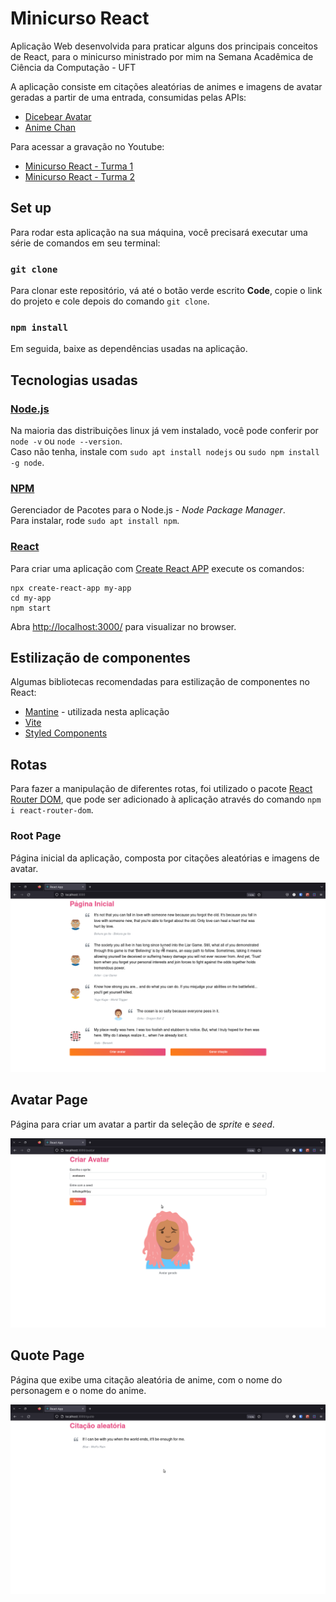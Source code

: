 # Minicurso React

Aplicação Web desenvolvida para praticar alguns dos principais conceitos de React, para o minicurso ministrado por mim na Semana Acadêmica de Ciência da Computação - UFT

A aplicação consiste em citações aleatórias de animes e imagens de avatar geradas a partir de uma entrada, consumidas pelas APIs:
- [Dicebear Avatar](https://github.com/public-apis/public-apis)
- [Anime Chan](https://animechan.vercel.app/)

Para acessar a gravação no Youtube:
- [Minicurso React - Turma 1](https://www.youtube.com/watch?v=T8sY-6naiBU&t)
- [Minicurso React - Turma 2](https://www.youtube.com/watch?v=o4lTt07hLfc&t)

## Set up
Para rodar esta aplicação na sua máquina, você precisará executar uma série de comandos em seu terminal:

### `git clone`
Para clonar este repositório, vá até o botão verde escrito **Code**, copie o link do projeto e cole depois do comando `git clone`.

### `npm install`
Em seguida, baixe as dependências usadas na aplicação.

## Tecnologias usadas

### [Node.js](https://nodejs.org/en/)
Na maioria das distribuições linux já vem instalado, você pode conferir por `node -v` ou `node --version`. \
Caso não tenha, instale com `sudo apt install nodejs` ou `sudo npm install -g node`.

### [NPM](https://www.npmjs.com/)
Gerenciador de Pacotes para o Node.js - *Node Package Manager*. \
Para instalar, rode `sudo apt install npm`.

### [React](https://reactjs.org/)
Para criar uma aplicação com [Create React APP](https://reactjs.org/docs/create-a-new-react-app.html) execute os comandos:

```shell
npx create-react-app my-app
cd my-app
npm start
```

Abra [http://localhost:3000/](http://localhost:3000/) para visualizar no browser.

## Estilização de componentes

Algumas bibliotecas recomendadas para estilização de componentes no React:

- [Mantine](https://mantine.dev/) - utilizada nesta aplicação
- [Vite](https://vitejs.dev/)
- [Styled Components](https://styled-components.com/)

## Rotas
Para fazer a manipulação de diferentes rotas, foi utilizado o pacote [React Router DOM](https://reactrouter.com/en/main), que pode ser adicionado à aplicação através do comando `npm i react-router-dom`.

### Root Page
Página inicial da aplicação, composta por citações aleatórias e imagens de avatar.

![Root Page](/img/root-page.png)

## Avatar Page
Página para criar um avatar a partir da seleção de *sprite* e *seed*.

![Avatar Page](/img/avatar-page.png)

## Quote Page
Página que exibe uma citação aleatória de anime, com o nome do personagem e o nome do anime.

![Quote Page](/img/quote-page.png)
